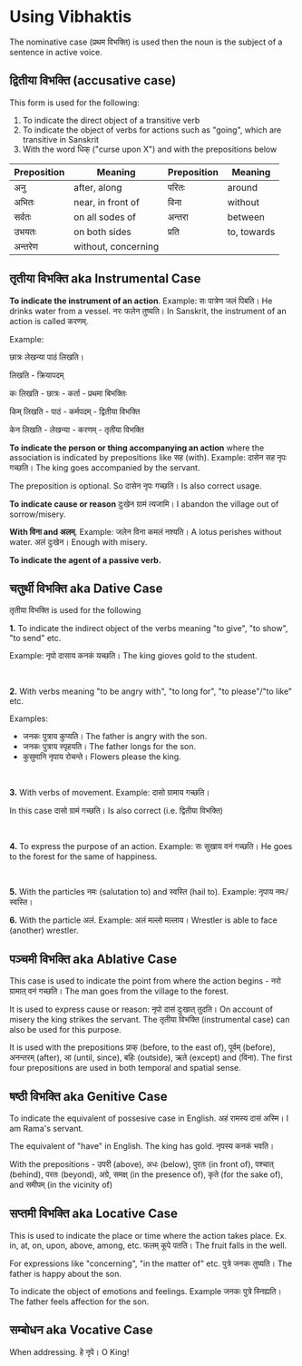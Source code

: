# Using Vibhaktis

The nominative case (प्रथम विभक्ति) is used then the noun is the subject of a sentence in active voice.

## द्वितीया विभक्ति (accusative case) 

This form is used for the following:
1. To indicate the direct object of a transitive verb
2. To indicate the object of verbs for actions such as "going", which are transitive in Sanskrit
3. With the word धिक् ("curse upon X") and with the prepositions below

| **Preposition** | **Meaning** | **Preposition** | **Meaning** |  
| --- | --- | --- | --- |
| अनु | after, along | परितः | around |
| अभितः | near, in front of | विना | without |
| सर्वतः | on all sodes of | अन्तरा | between |
| उभयतः | on both sides | प्रति | to, towards |
| अन्तरेण | without, concerning | | |

## तृतीया विभक्ति aka Instrumental Case

**To indicate the instrument of an action**. Example: सः पात्रेण जलं पिबति। He drinks water from a vessel. नरः फलेन तुष्यति। In Sanskrit, the instrument of an action is called करणम्.

Example:

छात्रः लेखन्या पाठं लिखति।

लिखति - क्रियापदम्

कः लिखति - छात्रः - कर्ता - प्रथमा बिभक्तिः

किम् लिखति - पाठं - कर्मपदम् - द्वितीया विभक्ति

केन लिखति - लेखन्या - करणम् - तृतीया विभक्ति

**To indicate the person or thing accompanying an action** where the association is indicated by prepositions like सह (with). Example: दासेन सह नृपः गच्छति। The king goes accompanied by the servant.

The preposition is optional. So दासेन नृपः गच्छति। Is also correct usage.

**To indicate cause or reason** दुःखेन ग्रामं त्यजामि। I abandon the village out of sorrow/misery.

**With विना and अलम्**. Example: जलेन विना कमलं नश्यति। A lotus perishes without water. अलं दुःखेन। Enough with misery.

**To indicate the agent of a passive verb.**

## चतुर्थी विभक्ति aka Dative Case

तृतीया विभक्ति is used for the following

**1.** To indicate the indirect object of the verbs meaning "to give", "to show", "to send" etc. 

Example: नृपो दासाय कनकं यच्छति। The king gioves gold to the student.

<BR>

**2.** With verbs meaning "to be angry with", "to long for", "to please"/"to like" etc.

Examples:

- जनकः पुत्राय कुप्यति। The father is angry with the son.
- जनकः पुत्राय स्पृहयति। The father longs for the son.
- कुसुमानि नृपाय रोचन्ते। Flowers please the king.


<BR>

**3.** With verbs of movement. Example: दासो ग्रामाय गच्छति। 

In this case दासो ग्रामं गच्छति। Is also correct (i.e. द्वितीया विभक्ति)

<BR>

**4.** To express the purpose of an action. Example: सः सुखाय वनं गच्छति। He goes to the forest for the same of happiness.

<BR>

**5.** With the particles नमः (salutation to) and स्वस्ति (hail to). Example: नृपाय नमः/स्वस्ति।

**6.** With the particle अलं. Example: अलं मल्लो मल्लाय। Wrestler is able to face (another) wrestler.


## पञ्चमी विभक्ति aka Ablative Case

This case is used to indicate the point from where the action begins - नरो ग्रामात् वनं गच्छति। The man goes from the village to the forest.

It is used to express cause or reason: नृपो दासं दुःखात् तुदति। On account of misery the king strikes the servant. The तृतीया विभक्ति (instrumental case) can also be used for this purpose.

It is used with the prepositions प्राक् (before, to the east of), पूर्वम् (before), अनन्तरम् (after), आ (until, since), बहिः (outside), ऋते (except) and (विना). The first four prepositions are used in both temporal and spatial sense.

## षष्ठी विभक्ति aka Genitive Case

To indicate the equivalent of possesive case in English. अहं रामस्य दासं अस्मि।  I am Rama's servant.

The equivalent of "have" in English. The king has gold. नृपस्य कनकं भवति।

With the prepositions - उपरी (above), अधः (below), पुरतः (in front of), पश्चात् (behind), परतः (beyond), अग्रे, समक्ष् (in the presence of), कृते (for the sake of), and समीपम् (in the vicinity of)

## सप्तमी विभक्ति aka Locative Case

This is used to indicate the place or time where the action takes place. Ex. in, at, on, upon, above, among, etc. फलम् कूपे पतति। The fruit falls in the well.

For expressions like "concerning", "in the matter of" etc. पुत्रे जनकः तुष्यति। The father is happy about the son.

To indicate the object of emotions and feelings. Example जनकः पुत्रे स्निह्यति। The father feels affection for the son.


## सम्बोधन aka Vocative Case

When addressing. हे नृपे। O King!